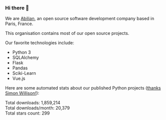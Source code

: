 ### Hi there 👋

We are [Abilian](https://abilian.com/), an open source software development company based in Paris, France.

This organisation contains most of our open source projects.

Our favorite technologies include:

- Python 3
- SQLAlchemy
- Flask
- Pandas
- Sciki-Learn
- Vue.js

Here are some automated stats about our published Python projects
([thanks Simon Willison!][sw-post]):

<!--marker-->
Total downloads: 1,859,214<br>
Total downloads/month: 20,379<br>
Total stars count: 299
<!--end-->

[sw-post]: https://simonwillison.net/2020/Jul/10/self-updating-profile-readme/